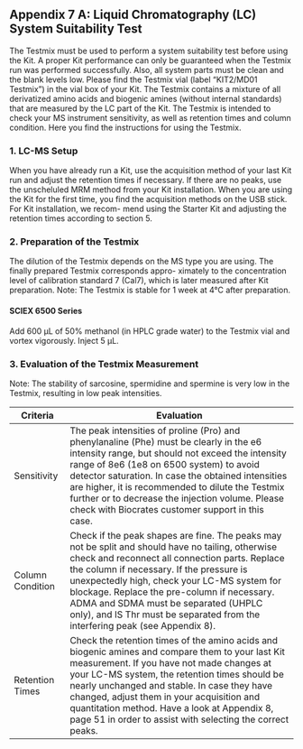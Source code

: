 ## Appendix 7 A: Liquid Chromatography (LC) System Suitability Test
The Testmix must be used to perform a system suitability test before using the Kit. A proper Kit performance
can only be guaranteed when the Testmix run was performed successfully. Also, all system parts must be clean
and the blank levels low. Please find the Testmix vial (label “KIT2/MD01 Testmix”) in the vial box of your Kit. The
Testmix contains a mixture of all derivatized amino acids and biogenic amines (without internal standards) that
are measured by the LC part of the Kit. The Testmix is intended to check your MS instrument sensitivity, as well
as retention times and column condition. Here you find the instructions for using the Testmix.

### 1.  LC-MS Setup
When you have already run a Kit, use the acquisition method of your last Kit run and adjust the retention times
if necessary. If there are no peaks, use the unscheluled MRM method from your Kit installation. When you are
using the Kit for the first time, you find the acquisition methods on the USB stick. For Kit installation, we recom-
mend using the Starter Kit and adjusting the retention times according to section 5.

### 2.  Preparation of the Testmix
The dilution of the Testmix depends on the MS type you are using. The finally prepared Testmix corresponds appro-
ximately to the concentration level of calibration standard 7 (Cal7), which is later measured after Kit preparation.
Note: The Testmix is stable for 1 week at 4°C after preparation.

#### SCIEX 6500 Series 
Add 600 μL of 50% methanol (in HPLC grade water) to the Testmix vial
and vortex vigorously. Inject 5 μL.

### 3.  Evaluation of the Testmix Measurement
Note: The stability of sarcosine, spermidine and spermine is very low in the Testmix, resulting in low peak intensities.

Criteria | Evaluation
---------|-----------
Sensitivity | The peak intensities of proline (Pro) and phenylanaline (Phe) must be clearly in the e6 intensity range, but should not exceed the intensity range of 8e6 (1e8 on 6500 system) to avoid detector saturation. In case the obtained intensities are higher, it is recommended to dilute the Testmix further or to decrease the injection volume. Please check with Biocrates customer support in this case.
Column Condition | Check if the peak shapes are fine. The peaks may not be split and should have no tailing, otherwise check and reconnect all connection parts. Replace the column if necessary. If the pressure is unexpectedly high, check your LC-MS system for blockage. Replace the pre-column if necessary. ADMA and SDMA must be separated (UHPLC only), and IS Thr must be separated from the interfering peak (see Appendix 8).
Retention Times | Check the retention times of the amino acids and biogenic amines and compare them to your last Kit measurement. If you have not made changes at your LC-MS system, the retention times should be nearly unchanged and stable. In case they have changed, adjust them in your acquisition and quantitation method. Have a look at Appendix 8, page 51 in order to assist with selecting the correct peaks.

